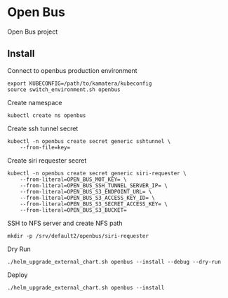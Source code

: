# Open Bus

Open Bus project

## Install

Connect to openbus production environment

```
export KUBECONFIG=/path/to/kamatera/kubeconfig
source switch_environment.sh openbus
```

Create namespace

```
kubectl create ns openbus
```

Create ssh tunnel secret

```
kubectl -n openbus create secret generic sshtunnel \
    --from-file=key=
```

Create siri requester secret

```
kubectl -n openbus create secret generic siri-requester \
    --from-literal=OPEN_BUS_MOT_KEY= \
    --from-literal=OPEN_BUS_SSH_TUNNEL_SERVER_IP= \
    --from-literal=OPEN_BUS_S3_ENDPOINT_URL= \
    --from-literal=OPEN_BUS_S3_ACCESS_KEY_ID= \
    --from-literal=OPEN_BUS_S3_SECRET_ACCESS_KEY= \
    --from-literal=OPEN_BUS_S3_BUCKET=
```

SSH to NFS server and create NFS path

```
mkdir -p /srv/default2/openbus/siri-requester
```

Dry Run

```
./helm_upgrade_external_chart.sh openbus --install --debug --dry-run
```

Deploy

```
./helm_upgrade_external_chart.sh openbus --install
```

